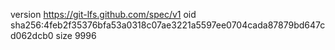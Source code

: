 version https://git-lfs.github.com/spec/v1
oid sha256:4feb2f35376bfa53a0318c07ae3221a5597ee0704cada87879bd647cd062dcb0
size 9996
